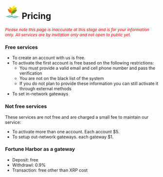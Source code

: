 ![logo](assets/img/logo48.png) Pricing
==========

<span style="font-size:10pt; font-style:italic; color: red">Please note this page is inaccurate at this stage and is for your information only. All services are by invitation only and not open to public yet.</span>

### Free services

* To create an account with us is free. 
* To activate the first account is free based on the following restrictions:
	* You must provide a valid email and cell phone number and pass the verification
	* You are not on the black list of the system
	* If you do not plan to provide these information you can still activate it through external methods
* To set in-network gateways

### Not free services

These services are not free and are charged a small fee to maintain our service:

* To activate more than one account. Each account $5.
* To setup out-network gateways. each gateway $1.


### Fortune Harbor as a gateway

* Deposit: free
* Withdrawl: 0.9%
* Transaction: free other than XRP cost
